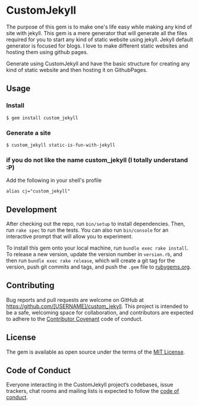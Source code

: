 # CustomJekyll
The purpose of this gem is to make one's life easy while making any kind of site with jekyll. This gem is a mere generator that will generate all the files required for you to start any kind of static website using jekyll. Jekyll default generator is focused for blogs. I love to make different static websites and hosting them using github pages. 

Generate using CustomJekyll and have the basic structure for creating any kind of static website and then hosting it on GithubPages.
    

## Usage
### Install
```shell
$ gem install custom_jekyll
```
### Generate a site
```shell
$ custom_jekyll static-is-fun-with-jekyll
```
### if you do not like the name custom_jekyll (I totally understand :P)
Add the following in your shell's profile

```shell
alias cj="custom_jekyll"
```
## Development

After checking out the repo, run `bin/setup` to install dependencies. Then, run `rake spec` to run the tests. You can also run `bin/console` for an interactive prompt that will allow you to experiment.

To install this gem onto your local machine, run `bundle exec rake install`. To release a new version, update the version number in `version.rb`, and then run `bundle exec rake release`, which will create a git tag for the version, push git commits and tags, and push the `.gem` file to [rubygems.org](https://rubygems.org).

## Contributing

Bug reports and pull requests are welcome on GitHub at https://github.com/[USERNAME]/custom_jekyll. This project is intended to be a safe, welcoming space for collaboration, and contributors are expected to adhere to the [Contributor Covenant](http://contributor-covenant.org) code of conduct.

## License

The gem is available as open source under the terms of the [MIT License](https://opensource.org/licenses/MIT).

## Code of Conduct

Everyone interacting in the CustomJekyll project’s codebases, issue trackers, chat rooms and mailing lists is expected to follow the [code of conduct](https://github.com/aurangzaib-danial/custom_jekyll/blob/master/CODE_OF_CONDUCT.md).
